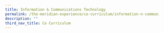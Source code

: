 ```yaml
---
title: Information & Communications Technology
permalink: /the-meridian-experience/co-curriculum/information-n-communications-technology/
description: ""
third_nav_title: Co Curriculum
---
```

